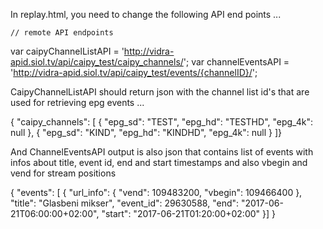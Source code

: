 In replay.html, you need to change the following API end points ... 

	// remote API endpoints
var caipyChannelListAPI = 'http://vidra-apid.siol.tv/api/caipy_test/caipy_channels/';
var channelEventsAPI = 'http://vidra-apid.siol.tv/api/caipy_test/events/{channelID}/';

CaipyChannelListAPI should return json with the channel list id's that are used 
for retrieving epg events ... 

{
"caipy_channels": [
{
"epg_sd": "TEST",
"epg_hd": "TESTHD",
"epg_4k": null
},
{
"epg_sd": "KIND",
"epg_hd": "KINDHD",
"epg_4k": null
}
]}

And ChannelEventsAPI output is also json that contains list of events with infos
about title, event id, end and start timestamps and also vbegin and vend for stream positions


{
"events": [
{
"url_info": {
"vend": 109483200,
"vbegin": 109466400
},
"title": "Glasbeni mikser",
"event_id": 29630588,
"end": "2017-06-21T06:00:00+02:00",
"start": "2017-06-21T01:20:00+02:00"
}]
}